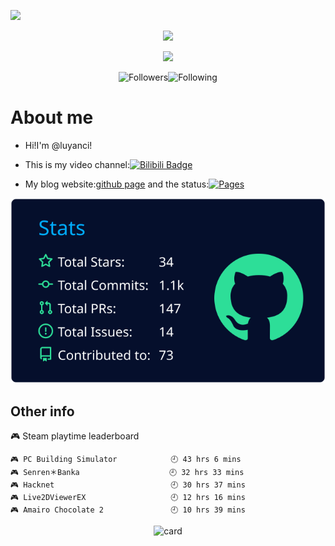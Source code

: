 ![](https://cdn.jsdelivr.net/gh/luyanci/luyanci/profile-summary-card-output/algolia/0-profile-details.svg)

<div align="center">

![](https://cdn.jsdelivr.net/gh/luyanci/luyanci/profile-summary-card-output/algolia/4-productive-time.svg)

![](https://cdn.jsdelivr.net/gh/luyanci/luyanci/profile-summary-card-output/algolia/2-most-commit-language.svg)

![Followers](https://bilistats.lonelyion.com/followers?uid=282873551)![Following](https://bilistats.lonelyion.com/following?uid=282873551)


</div>

# About me
- Hi!I'm @luyanci!

- This is my video channel:[![Bilibili Badge](https://img.shields.io/badge/Bilibili-00A1D6?logo=bilibili&logoColor=fff&style=for-the-badge)](https://space.bilibili.com/282873551)
- My blog website:[github page](https://luyanci.github.io) and the status:[![Pages](https://github.com/luyanci/luyanci.github.io/actions/workflows/pages.yml/badge.svg)](https://github.com/luyanci/luyanci.github.io/actions/workflows/pages.yml)

<div align="right">

![](https://raw.githubusercontent.com/luyanci/luyanci/main/profile-summary-card-output/algolia/3-stats.svg)

</div>

## Other info
<!-- steam-box start -->
🎮 Steam playtime leaderboard
```text
🎮 PC Building Simulator            🕘 43 hrs 6 mins
🎮 Senren＊Banka                    🕘 32 hrs 33 mins
🎮 Hacknet                          🕘 30 hrs 37 mins
🎮 Live2DViewerEX                   🕘 12 hrs 16 mins
🎮 Amairo Chocolate 2               🕘 10 hrs 39 mins
```
<!-- Powered by https://github.com/YouEclipse/steam-box . -->
<!-- steam-box end -->
 
<div align="center">

![card](https://cdn.jsdelivr.net/gh/luyanci/netease-music-card-fixed/card.svg)

</div>


 




<!---
luyanci/luyanci is a ✨ special ✨ repository because its `README.md` (this file) appears on your GitHub profile.
You can click the Preview link to take a look at your changes.
--->
